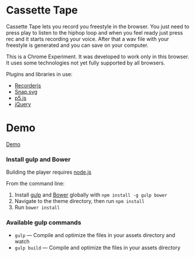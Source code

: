 # Cassette Tape

Cassette Tape lets you record you freestyle in the browser. You just need to press play to listen to the hiphop loop and when you feel ready just press rec and it starts recording your voice. After that a wav file with your freestyle is generated and you can save on your computer.

This is a Chrome Experiment. It was developed to work only in this browser. It uses some technologies not yet fully supported by all browsers.

Plugins and libraries in use:

* [Recorderjs](https://github.com/mattdiamond/Recorderjs)
* [Snap.svg](https://github.com/adobe-webplatform/Snap.svg)
* [p5.js](https://p5js.org/)
* [jQuery](https://jquery.com/)

# Demo
[Demo](https://miukimiu.github.io/cassette-tape/)

### Install gulp and Bower

Building the player requires [node.js](http://nodejs.org/download/)

From the command line:

1. Install [gulp](http://gulpjs.com) and [Bower](http://bower.io/) globally with `npm install -g gulp bower`
2. Navigate to the theme directory, then run `npm install`
3. Run `bower install`

### Available gulp commands

* `gulp` — Compile and optimize the files in your assets directory and watch
* `gulp build` — Compile and optimize the files in your assets directory
